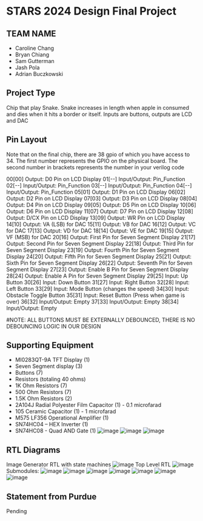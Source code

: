 # STARS 2024 Design Final Project

## TEAM NAME
* Caroline Chang
* Bryan Chiang
* Sam Gutterman
* Jash Pola
* Adrian Buczkowski

## Project Type
Chip that play Snake. Snake increases in length when apple in consumed and dies when it hits a border or itself. Inputs are buttons, outputs are LCD and DAC

## Pin Layout
Note that on the final chip, there are 38 gpio of which you have access to 34.
The first number represents the GPIO on the physical board. The second number
in brackets represents the number in your verilog code

00[00] Output: D0 Pin on LCD Display
01[--] Input/Output: Pin_Function
02[--] Input/Output: Pin_Function
03[--] Input/Output: Pin_Function
04[--] Input/Output: Pin_Function
05[01] Output: D1 Pin on LCD Display
06[02] Output: D2 Pin on LCD Display 
07[03] Output: D3 Pin on LCD Display
08[04] Output: D4 Pin on LCD Display 
09[05] Output: D5 Pin on LCD Display 
10[06] Output: D6 Pin on LCD Display
11[07] Output: D7 Pin on LCD Display
12[08] Output: D/CX Pin on LCD Display
13[09] Output: WR Pin on LCD Display
14[10] Output: VA (LSB) for DAC 
15[11] Output: VB for DAC 
16[12] Output: VC for DAC 
17[13] Output: VD for DAC 
18[14] Output: VE for DAC 
19[15] Output: VF (MSB) for DAC 
20[16] Output: First Pin for Seven Segment Display 
21[17] Output: Second Pin for Seven Segment Display 
22[18] Output: Third Pin for Seven Segment Display 
23[19] Output: Fourth Pin for Seven Segment Display 
24[20] Output: Fifth Pin for Seven Segment Display 
25[21] Output: Sixth Pin for Seven Segment Display 
26[22] Output: Seventh Pin for Seven Segment Display 
27[23] Output: Enable B Pin for Seven Segment Display 
28[24] Output: Enable A Pin for Seven Segment Display 
29[25] Input: Up Button
30[26] Input: Down Button
31[27] Input: Right Button 
32[28] Input: Left Button
33[29] Input: Mode Button (changes the speed)
34[30] Input: Obstacle Toggle Button 
35[31] Input: Reset Button (Press when game is over)
36[32] Input/Output: Empty
37[33] Input/Output: Empty
38[34] Input/Output: Empty

#NOTE: ALL BUTTONS MUST BE EXTERNALLY DEBOUNCED, THERE IS NO DEBOUNCING LOGIC IN OUR DESIGN

## Supporting Equipment
- MI0283QT-9A TFT Display (1) 
- Seven Segment display (3) 
- Buttons (7) 
- Resistors (totaling 40 ohms) 
- 1K Ohm Resistors (7) 
- 500 Ohm Resistors (7) 
- 1.5K Ohm Resistors (2) 
- 2A104J Radial Polyester Film Capacitor (1) - 0.1 microfarad 
- 105 Ceramic Capacitor (1) - 1 microfarad 
- M575 LF356 Operational Amplifier (1) 
- SN74HC04 – HEX Inverter (1)
- SN74HC08 - Quad AND Gate (1)
  ![image](https://github.com/user-attachments/assets/1f805009-144c-4a64-8e48-ade35dd9651f)
  ![image](https://github.com/user-attachments/assets/36583b63-e938-44a6-8faf-d1b38dfb6198)
  ![image](https://github.com/user-attachments/assets/779d61e2-6cd4-4c24-af7b-cacc024f239a)

## RTL Diagrams
Image Generator RTL with state machines
![image](https://github.com/user-attachments/assets/7ce9f342-2a4d-4418-b049-1c6e3151fa7b)
Top Level RTL
![image](https://github.com/user-attachments/assets/2b107ba2-351f-4ee0-bcb8-6e202715a3d9)
Submodules:
![image](https://github.com/user-attachments/assets/84cf4cd9-acc5-4871-ae76-b469f46bd940)
![image](https://github.com/user-attachments/assets/60c0ab0a-5479-4a14-af33-f6e7cd181491)
![image](https://github.com/user-attachments/assets/044ccb93-c610-45c2-9fe8-2c0d9a77c245)
![image](https://github.com/user-attachments/assets/e55c82e5-31bc-40a7-8cac-58badec5f79e)
![image](https://github.com/user-attachments/assets/cfccb4ed-00b6-42a8-8a9e-9d38d540c715)
![image](https://github.com/user-attachments/assets/30297a3d-f80c-461e-af4f-bbb739e0f447)
![image](https://github.com/user-attachments/assets/d4815264-9df9-44c6-982b-9051840e65db)

## Statement from Purdue
Pending

